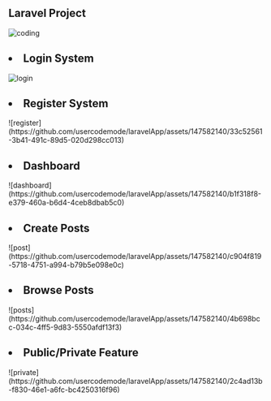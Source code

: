 <h2>Laravel Project</h2>

![coding](https://github.com/usercodemode/laravelApp/assets/147582140/b16ece27-4697-411f-917e-0dfae1a888b4)

<h2><li>Login System</li></h2>

![login](https://github.com/usercodemode/laravelApp/assets/147582140/c3a47097-4249-4832-86a7-5604153ea014)

<h2><li>Register System</li></h2>
![register](https://github.com/usercodemode/laravelApp/assets/147582140/33c52561-3b41-491c-89d5-020d298cc013)

<h2><li>Dashboard</li></h2>
![dashboard](https://github.com/usercodemode/laravelApp/assets/147582140/b1f318f8-e379-460a-b6d4-4ceb8dbab5c0)

<h2><li>Create Posts</li></h2>
![post](https://github.com/usercodemode/laravelApp/assets/147582140/c904f819-5718-4751-a994-b79b5e098e0c)

<h2><li>Browse Posts</li></h2>
![posts](https://github.com/usercodemode/laravelApp/assets/147582140/4b698bcc-034c-4ff5-9d83-5550afdf13f3)

<h2><li>Public/Private Feature</li></h2>
![private](https://github.com/usercodemode/laravelApp/assets/147582140/2c4ad13b-f830-46e1-a6fc-bc4250316f96)
